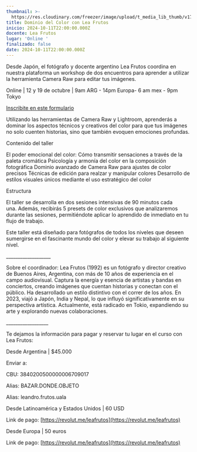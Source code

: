 ```yaml
---
thumbnail: >-
  https://res.cloudinary.com/freezer/image/upload/t_media_lib_thumb/v1727869348/2024/10/Sin_t%C3%ADtulo-1_copia_ytatxd.jpg
title: Dominio del Color con Lea Frutos
inicio: 2024-10-11T22:00:00.000Z
docente: Lea Frutos
lugar: 'Online '
finalizado: false
date: 2024-10-11T22:00:00.000Z
---
```


Desde Japón, el fotógrafo y docente argentino Lea Frutos coordina en nuestra plataforma un workshop de dos encuentros para aprender a utilizar la herramienta Camera Raw para editar tus imágenes. 

Online | 12 y 19 de octubre | 9am ARG - 14pm Europa- 6 am mex - 9pm Tokyo

[Inscribite en este formulario](https://forms.gle/RerHq5UhEiYHzjtQ6 "Inscribite en este formulario")

Utilizando las herramientas de Camera Raw y Lightroom, aprenderás a dominar los aspectos técnicos y creativos del color para que tus imágenes no solo cuenten historias, sino que también evoquen emociones profundas. 

Contenido del taller

El poder emocional del color: Cómo transmitir sensaciones a través de la paleta cromática Psicología y armonía del color en la composición fotográfica Dominio avanzado de Camera Raw para ajustes de color precisos Técnicas de edición para realzar y manipular colores Desarrollo de estilos visuales únicos mediante el uso estratégico del color 

Estructura

El taller se desarrolla en dos sesiones intensivas de 90 minutos cada una. Además, recibirás 5 presets de color exclusivos que analizaremos durante las sesiones, permitiéndote aplicar lo aprendido de inmediato en tu flujo de trabajo. 

Este taller está diseñado para fotógrafos de todos los niveles que deseen sumergirse en el fascinante mundo del color y elevar su trabajo al siguiente nivel.

\_\_\_\_\_\_\_\_\_\_\_\_\_\_\_\_\_\_\_

Sobre el coordinador: Lea Frutos (1992) es un fotógrafo y director creativo de Buenos Aires, Argentina, con más de 10 años de experiencia en el campo audiovisual. Captura la energía y esencia de artistas y bandas en conciertos, creando imágenes que cuentan historias y conectan con el público. Ha desarrollado un estilo distintivo con el correr de los años. En 2023, viajó a Japón, India y Nepal, lo que influyó significativamente en su perspectiva artística. Actualmente, está radicado en Tokio, expandiendo su arte y explorando nuevas colaboraciones.

\_\_\_\_\_\_\_\_\_\_\_\_\_\_\_\_\_\_

Te dejamos la información para pagar y reservar tu lugar en el curso con Lea Frutos:

Desde Argentina | $45.000

Enviar a:

CBU: 3840200500000006709017

Alias: BAZAR.DONDE.OBJETO

Alias: leandro.frutos.uala

Desde Latinoamérica y Estados Unidos | 60 USD

Link de pago: [https://revolut.me/leafrutos](https://revolut.me/leafrutos)

Desde Europa | 50 euros

Link de pago: [https://revolut.me/leafrutos](https://revolut.me/leafrutos)
